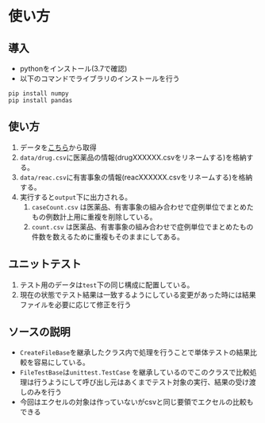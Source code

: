 # 使い方
## 導入
* pythonをインストール(3.7で確認)
* 以下のコマンドでライブラリのインストールを行う
```
pip install numpy
pip install pandas
```

## 使い方

1. データを[こちら](https://www.pmda.go.jp/safety/info-services/drugs/adr-info/suspected-adr/0003.html)から取得
1. `data/drug.csv`に医薬品の情報(drugXXXXXX.csvをリネームする)を格納する。
1. `data/reac.csv`に有害事象の情報(reacXXXXXX.csvをリネームする)を格納する。
1. 実行すると`output`下に出力される。
    1. `caseCount.csv` は医薬品、有害事象の組み合わせで症例単位でまとめたもの例数計上用に重複を削除している。
    1. `count.csv` は医薬品、有害事象の組み合わせで症例単位でまとめたもの件数を数えるために重複もそのままにしてある。

## ユニットテスト

1. テスト用のデータは`test`下の同じ構成に配置している。
1. 現在の状態でテスト結果は一致するようにしている変更があった時には結果ファイルを必要に応じて修正を行う


## ソースの説明

* `CreateFileBase`を継承したクラス内で処理を行うことで単体テストの結果比較を容易にしている。
* `FileTestBase`は`unittest.TestCase` を継承しているのでこのクラスで比較処理は行うようにして呼び出し元はあくまでテスト対象の実行、結果の受け渡しのみを行う
* 今回はエクセルの対象は作っていないがcsvと同じ要領でエクセルの比較もできる